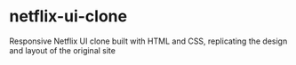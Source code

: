 # netflix-ui-clone
Responsive Netflix UI clone built with HTML and CSS, replicating the design and layout of the original site
